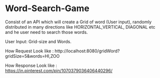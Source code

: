# Word-Search-Game

Consist of an API which will create a Grid of word (User input), randomly distributed in many directions like HORIZONTAL,VERTICAL, DIAGONAL etc and he user need to search those words.

User Input: Grid-size and Words.

How Request Look like : http://localhost:8080/gridWord?gridSize=5&words=HI,ZOO

How Response Look like : https://in.pinterest.com/pin/1070379036406440296/
